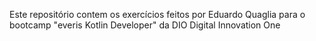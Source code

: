 Este repositório contem os exercícios feitos por Eduardo Quaglia para o bootcamp "everis Kotlin Developer" da DIO Digital Innovation One
 